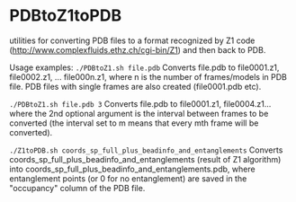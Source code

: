 # PDBtoZ1toPDB
utilities for converting PDB files to a format recognized by Z1 code (http://www.complexfluids.ethz.ch/cgi-bin/Z1) and then back to PDB.

Usage examples:
`./PDBtoZ1.sh file.pdb`
Converts file.pdb to file0001.z1, file0002.z1, ... file000n.z1, where n is the number of frames/models in PDB file. PDB files with single frames are also created (file0001.pdb etc).

`./PDBtoZ1.sh file.pdb 3`
Converts file.pdb to file0001.z1, file0004.z1... where the 2nd optional argument is the interval between frames to be converted (the interval set to m means that every mth frame will be converted).

`./Z1toPDB.sh coords_sp_full_plus_beadinfo_and_entanglements`
Converts coords_sp_full_plus_beadinfo_and_entanglements (result of Z1 algorithm) into coords_sp_full_plus_beadinfo_and_entanglements.pdb, where entanglement points (or 0 for no entanglement) are saved in the "occupancy" column of the PDB file.
